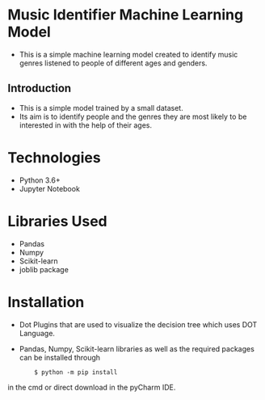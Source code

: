 # Music Identifier Machine Learning Model
- This is a simple machine learning model created to identify music genres listened to people of different ages and genders.

## Introduction
- This is a simple model trained by a small dataset. 
- Its aim is to identify people and the genres they are most likely to be interested in with the help of their ages.

# Technologies
* Python 3.6+
* Jupyter Notebook 

# Libraries Used
* Pandas
* Numpy 
* Scikit-learn
* joblib package

# Installation
- Dot Plugins that are used to visualize the decision tree which uses DOT Language.
- Pandas, Numpy, Scikit-learn libraries as well as the required packages can be installed through

          $ python -m pip install

in the cmd or direct download in the pyCharm IDE.



